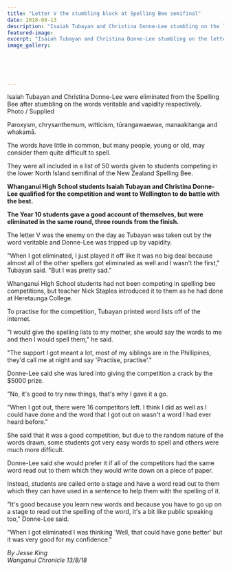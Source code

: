 ```yaml
---
title: "Letter V the stumbling block at Spelling Bee semifinal"
date: 2018-08-13
description: "Isaiah Tubayan and Christina Donne-Lee stumbling on the letter V at Spelling Bee semifinal..."
featured-image: 
excerpt: "Isaiah Tubayan and Christina Donne-Lee stumbling on the letter V at Spelling Bee semifinal."
image_gallery:
	
	
	
	
	
---
```


<p><span>Isaiah Tubayan and Christina Donne-Lee were eliminated from the Spelling Bee after stumbling on the words veritable and vapidity respectively. <br />Photo / Supplied</span></p>
<p class="element element-paragraph">Paroxysm, chrysanthemum, witticism, tūrangawaewae, manaakitanga and whakamā.</p>
<p class="element element-paragraph">The words have little in common, but many people, young or old, may consider them quite difficult to spell.</p>
<p class="element element-paragraph">They were all included in a list of 50 words given to students competing in the lower North Island semifinal of the New Zealand Spelling Bee.</p>
<p class="element element-paragraph"><strong>Whanganui High School students Isaiah Tubayan and Christina Donne-Lee qualified for the competition and went to Wellington to do battle with the best.</strong></p>
<p class="element element-paragraph"><strong>The Year 10 students gave a good account of themselves, but were eliminated in the same round, three rounds from the finish.</strong></p>
<p class="element element-paragraph">The letter V was the enemy on the day as Tubayan was taken out by the word veritable and Donne-Lee was tripped up by vapidity.</p>
<p class="element element-paragraph">"When I got eliminated, I just played it off like it was no big deal because almost all of the other spellers got eliminated as well and I wasn't the first," Tubayan said. "But I was pretty sad."</p>
<p class="element element-paragraph">Whanganui High School students had not been competing in spelling bee competitions, but teacher Nick Staples introduced it to them as he had done at Heretaunga College.</p>
<p class="element element-paragraph">To practise for the competition, Tubayan printed word lists off of the internet.</p>
<p class="element element-paragraph">"I would give the spelling lists to my mother, she would say the words to me and then I would spell them," he said.</p>
<p class="element element-paragraph">"The support I got meant a lot, most of my siblings are in the Phillipines, they'd call me at night and say 'Practise, practise'."</p>
<p class="element element-paragraph">Donne-Lee said she was lured into giving the competition a crack by the $5000 prize.</p>
<p class="element element-paragraph">"No, it's good to try new things, that's why I gave it a go.</p>
<p class="element element-paragraph">"When I got out, there were 16 competitors left. I think I did as well as I could have done and the word that I got out on wasn't a word I had ever heard before."</p>
<p class="element element-paragraph">She said that it was a good competition, but due to the random nature of the words drawn, some students got very easy words to spell and others were much more difficult.</p>
<p class="element element-paragraph">Donne-Lee said she would prefer it if all of the competitors had the same word read out to them which they would write down on a piece of paper.</p>
<p class="element element-paragraph">Instead, students are called onto a stage and have a word read out to them which they can have used in a sentence to help them with the spelling of it.</p>
<p class="element element-paragraph">"It's good because you learn new words and because you have to go up on a stage to read out the spelling of the word, it's a bit like public speaking too," Donne-Lee said.</p>
<p class="element element-paragraph">"When I got eliminated I was thinking 'Well, that could have gone better' but it was very good for my confidence."</p>
<p><em>By Jesse King<br />Wanganui Chronicle 13/8/18</em></p>

